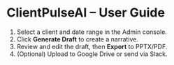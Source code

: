 # ClientPulseAI – User Guide

1) Select a client and date range in the Admin console.
2) Click **Generate Draft** to create a narrative.
3) Review and edit the draft, then **Export** to PPTX/PDF.
4) (Optional) Upload to Google Drive or send via Slack.
